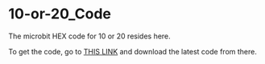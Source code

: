 # 10-or-20_Code
The microbit HEX code for 10 or 20 resides here.

To get the code, go to [THIS LINK](https://github.com/SejDevStuff/10-or-20_Code/releases/latest) and download the latest code from there.

